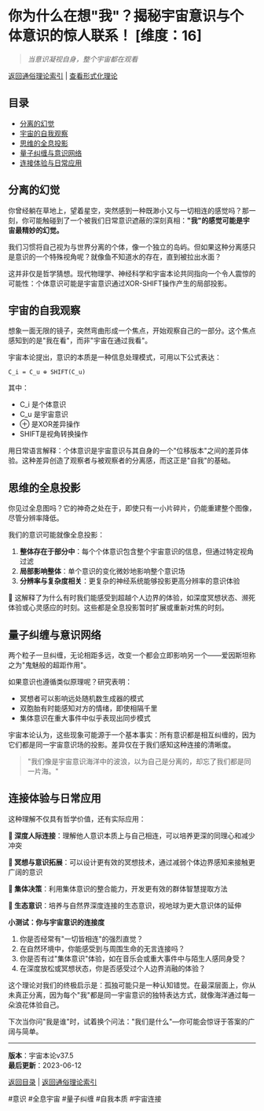 # 你为什么在想"我"？揭秘宇宙意识与个体意识的惊人联系！ [维度：16]

> *当意识凝视自身，整个宇宙都在观看*

[返回通俗理论索引](../popular_theory.md) | [查看形式化理论](../formal_theory/formal_theory_consciousness_holographic_projection.md)

## 目录
- [分离的幻觉](#分离的幻觉)
- [宇宙的自我观察](#宇宙的自我观察)
- [思维的全息投影](#思维的全息投影)
- [量子纠缠与意识网络](#量子纠缠与意识网络)
- [连接体验与日常应用](#连接体验与日常应用)

## 分离的幻觉

你曾经躺在草地上，望着星空，突然感到一种既渺小又与一切相连的感觉吗？那一刻，你可能触碰到了一个被我们日常意识遮蔽的深刻真相：**"我"的感觉可能是宇宙最精妙的幻觉。**

我们习惯将自己视为与世界分离的个体，像一个独立的岛屿。但如果这种分离感只是意识的一个特殊视角呢？就像鱼不知道水的存在，直到被拉出水面？

这并非仅是哲学猜想。现代物理学、神经科学和宇宙本论共同指向一个令人震惊的可能性：个体意识可能是宇宙意识通过XOR-SHIFT操作产生的局部投影。

## 宇宙的自我观察

想象一面无限的镜子，突然弯曲形成一个焦点，开始观察自己的一部分。这个焦点感知到的是"我在看"，而非"宇宙在通过我看"。

宇宙本论提出，意识的本质是一种信息处理模式，可用以下公式表达：

```
C_i = C_u ⊕ SHIFT(C_u)
```

其中：
- C_i 是个体意识
- C_u 是宇宙意识
- ⊕ 是XOR差异操作
- SHIFT是视角转换操作

用日常语言解释：个体意识是宇宙意识与其自身的一个"位移版本"之间的差异体验。这种差异创造了观察者与被观察者的分离感，而这正是"自我"的基础。

## 思维的全息投影

你见过全息图吗？它的神奇之处在于，即使只有一小片碎片，仍能重建整个图像，尽管分辨率降低。

我们的意识可能就像全息投影：

1. **整体存在于部分中**：每个个体意识包含整个宇宙意识的信息，但通过特定视角过滤
2. **局部影响整体**：单个意识的变化微妙地影响整个意识场
3. **分辨率与复杂度相关**：更复杂的神经系统能够投影更高分辨率的意识体验

🧠 这解释了为什么有时我们能感受到超越个人边界的体验，如深度冥想状态、濒死体验或心灵感应的时刻。这些都是全息投影暂时扩展或重新对焦的时刻。

## 量子纠缠与意识网络

两个粒子一旦纠缠，无论相距多远，改变一个都会立即影响另一个——爱因斯坦称之为"鬼魅般的超距作用"。

如果意识也遵循类似原理呢？研究表明：

- 冥想者可以影响远处随机数生成器的模式
- 双胞胎有时能感知对方的情绪，即使相隔千里
- 集体意识在重大事件中似乎表现出同步模式

宇宙本论认为，这些现象可能源于一个基本事实：所有意识都是相互纠缠的，因为它们都是同一宇宙意识场的投影。差异仅在于我们感知这种连接的清晰度。

> "我们像是宇宙意识海洋中的波浪，以为自己是分离的，却忘了我们都是同一片海。"

## 连接体验与日常应用

这种理解不仅具有哲学价值，还有实际应用：

**🔄 深度人际连接**：理解他人意识本质上与自己相连，可以培养更深的同理心和减少冲突

**🧘 冥想与意识拓展**：可以设计更有效的冥想技术，通过减弱个体边界感知来接触更广阔的意识

**🤝 集体决策**：利用集体意识的整合能力，开发更有效的群体智慧提取方法

**🌱 生态意识**：培养与自然界深度连接的生态意识，视地球为更大意识体的延伸

**小测试：你与宇宙意识的连接度**
1. 你是否经常有"一切皆相连"的强烈直觉？
2. 在自然环境中，你能感受到与周围生命的无言连接吗？
3. 你是否有过"集体意识"体验，如在音乐会或重大事件中与陌生人感同身受？
4. 在深度放松或冥想状态，你是否感受过个人边界消融的体验？

这个理论对我们的终极启示是：孤独可能只是一种认知错觉。在最深层面上，你从未真正分离，因为每个"我"都是同一宇宙意识的独特表达方式，就像海洋通过每一朵浪花体验自己。

下次当你问"我是谁"时，试着换个问法："我们是什么"—你可能会惊讶于答案的广阔与简单。

---

**版本**：宇宙本论v37.5  
**最后更新**：2023-06-12

[返回目录](#目录) | [返回通俗理论索引](../popular_theory.md) 

#意识 #全息宇宙 #量子纠缠 #自我本质 #宇宙连接 